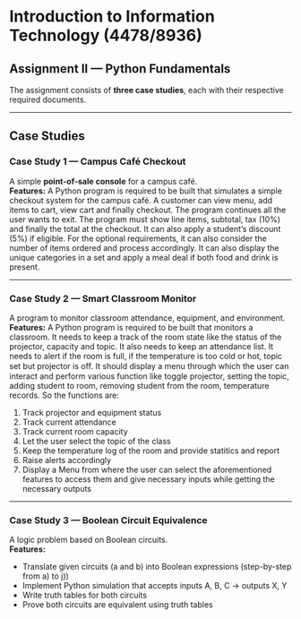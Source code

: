 # Introduction to Information Technology (4478/8936)  
## Assignment II — Python Fundamentals  

The assignment consists of **three case studies**, each with their respective required documents.

---

## Case Studies  

### Case Study 1 — Campus Café Checkout  
A simple **point-of-sale console** for a campus café.  
**Features:**
A Python program is required to be built that simulates a simple checkout system for the
campus café. A customer can view menu, add items to cart, view cart and finally checkout. The
program continues all the user wants to exit. The program must show line items, subtotal, tax
(10%) and finally the total at the checkout. It can also apply a student’s discount (5%) if eligible.
For the optional requirements, it can also consider the number of items ordered and process
accordingly. It can also display the unique categories in a set and apply a meal deal if both food
and drink is present.

---

### Case Study 2 — Smart Classroom Monitor  
A program to monitor classroom attendance, equipment, and environment.  
**Features:**
A Python program is required to be built that monitors a classroom. It needs to keep a track of
the room state like the status of the projector, capacity and topic. It also needs to keep an
attendance list. It needs to alert if the room is full, if the temperature is too cold or hot, topic set but projector is oﬀ. It should display a menu through which the user can interact
and perform various function like toggle projector, setting the topic, adding student to room,
removing student from the room, temperature records. So the functions are:
1. Track projector and equipment status
2. Track current attendance
3. Track current room capacity
4. Let the user select the topic of the class
5. Keep the temperature log of the room and provide statitics and report
6. Raise alerts accordingly
7. Display a Menu from where the user can select the aforementioned features to access
them and give necessary inputs while getting the necessary outputs

---

### Case Study 3 — Boolean Circuit Equivalence  
A logic problem based on Boolean circuits.  
**Features:**
- Translate given circuits (a and b) into Boolean expressions (step-by-step from a) to j))  
- Implement Python simulation that accepts inputs A, B, C → outputs X, Y  
- Write truth tables for both circuits  
- Prove both circuits are equivalent using truth tables 

